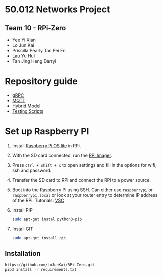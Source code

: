 # 50.012 Networks Project
## Team 10 - RPi-Zero
* Yee Yi Xian
* Lo Jun Kai
* Priscilla Pearly Tan Pei En
* Lau Yu Hui
* Tan Jing Heng Darryl

# Repository guide
* [gRPC](./grpc/README.md)
* [MQTT](/mqtt/README.md)
* [Hybrid Model](./hybrid/README.md)
* [Testing Scripts](./testing/README.md)

# Set up Raspberry PI

1. Install [Raspberry Pi OS lite]((https://www.raspberrypi.com/documentation/computers/getting-started.html)) in RPi.
2. With the SD card connected, run the [RPi Imager](https://www.raspberrypi.com/software/).
3. Press `ctrl + shift + x` to open settings and fill in the options for wifi, ssh and password.
4. Transfer the SD card to RPi and connect the RPi to a power source.
5. Boot into the Raspberry Pi using SSH. Can either use `raspberrypi` or `raspberrypi.local` or look at your router entry to determine IP address of the RPi. Tutorials: [VSC](https://www.raspberrypi.com/news/coding-on-raspberry-pi-remotely-with-visual-studio-code/)
6. Install PIP

    ```bash
    sudo apt-get instal python3-pip
    ```

7. Install GIT

    ```bash
    sudo apt-get install git
    ```

## Installation

``` bash
https://github.com/LoJunKai/RPi-Zero.git
pip3 install -r requirements.txt
```
